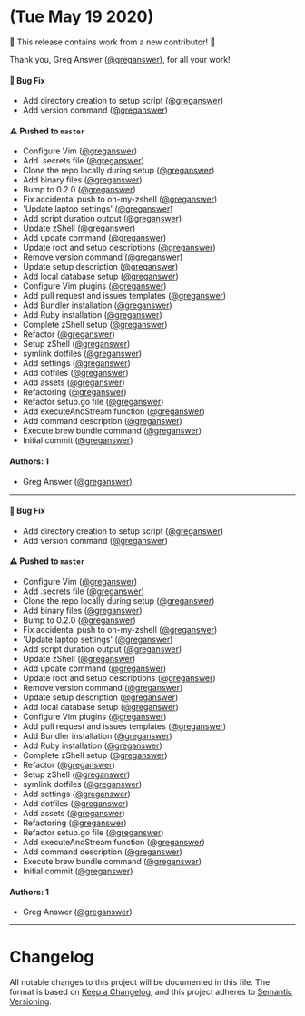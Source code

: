 # (Tue May 19 2020)

:tada: This release contains work from a new contributor! :tada:

Thank you, Greg Answer ([@greganswer](https://github.com/greganswer)), for all your work!

#### 🐛 Bug Fix

- Add directory creation to setup script ([@greganswer](https://github.com/greganswer))
- Add version command ([@greganswer](https://github.com/greganswer))

#### ⚠️  Pushed to `master`

- Configure Vim ([@greganswer](https://github.com/greganswer))
- Add .secrets file ([@greganswer](https://github.com/greganswer))
- Clone the repo locally during setup ([@greganswer](https://github.com/greganswer))
- Add binary files ([@greganswer](https://github.com/greganswer))
- Bump to 0.2.0 ([@greganswer](https://github.com/greganswer))
- Fix accidental push to oh-my-zshell ([@greganswer](https://github.com/greganswer))
- 'Update laptop settings' ([@greganswer](https://github.com/greganswer))
- Add script duration output ([@greganswer](https://github.com/greganswer))
- Update zShell ([@greganswer](https://github.com/greganswer))
- Add update command ([@greganswer](https://github.com/greganswer))
- Update root and setup descriptions ([@greganswer](https://github.com/greganswer))
- Remove version command ([@greganswer](https://github.com/greganswer))
- Update setup description ([@greganswer](https://github.com/greganswer))
- Add local database setup ([@greganswer](https://github.com/greganswer))
- Configure Vim plugins ([@greganswer](https://github.com/greganswer))
- Add pull request and issues templates ([@greganswer](https://github.com/greganswer))
- Add Bundler installation ([@greganswer](https://github.com/greganswer))
- Add Ruby installation ([@greganswer](https://github.com/greganswer))
- Complete zShell setup ([@greganswer](https://github.com/greganswer))
- Refactor ([@greganswer](https://github.com/greganswer))
- Setup zShell ([@greganswer](https://github.com/greganswer))
- symlink dotfiles ([@greganswer](https://github.com/greganswer))
- Add settings ([@greganswer](https://github.com/greganswer))
- Add dotfiles ([@greganswer](https://github.com/greganswer))
- Add assets ([@greganswer](https://github.com/greganswer))
- Refactoring ([@greganswer](https://github.com/greganswer))
- Refactor setup.go file ([@greganswer](https://github.com/greganswer))
- Add executeAndStream function ([@greganswer](https://github.com/greganswer))
- Add command description ([@greganswer](https://github.com/greganswer))
- Execute brew bundle command ([@greganswer](https://github.com/greganswer))
- Initial commit ([@greganswer](https://github.com/greganswer))

#### Authors: 1

- Greg Answer ([@greganswer](https://github.com/greganswer))

---

#### 🐛 Bug Fix

- Add directory creation to setup script ([@greganswer](https://github.com/greganswer))
- Add version command ([@greganswer](https://github.com/greganswer))

#### ⚠️  Pushed to `master`

- Configure Vim ([@greganswer](https://github.com/greganswer))
- Add .secrets file ([@greganswer](https://github.com/greganswer))
- Clone the repo locally during setup ([@greganswer](https://github.com/greganswer))
- Add binary files ([@greganswer](https://github.com/greganswer))
- Bump to 0.2.0 ([@greganswer](https://github.com/greganswer))
- Fix accidental push to oh-my-zshell ([@greganswer](https://github.com/greganswer))
- 'Update laptop settings' ([@greganswer](https://github.com/greganswer))
- Add script duration output ([@greganswer](https://github.com/greganswer))
- Update zShell ([@greganswer](https://github.com/greganswer))
- Add update command ([@greganswer](https://github.com/greganswer))
- Update root and setup descriptions ([@greganswer](https://github.com/greganswer))
- Remove version command ([@greganswer](https://github.com/greganswer))
- Update setup description ([@greganswer](https://github.com/greganswer))
- Add local database setup ([@greganswer](https://github.com/greganswer))
- Configure Vim plugins ([@greganswer](https://github.com/greganswer))
- Add pull request and issues templates ([@greganswer](https://github.com/greganswer))
- Add Bundler installation ([@greganswer](https://github.com/greganswer))
- Add Ruby installation ([@greganswer](https://github.com/greganswer))
- Complete zShell setup ([@greganswer](https://github.com/greganswer))
- Refactor ([@greganswer](https://github.com/greganswer))
- Setup zShell ([@greganswer](https://github.com/greganswer))
- symlink dotfiles ([@greganswer](https://github.com/greganswer))
- Add settings ([@greganswer](https://github.com/greganswer))
- Add dotfiles ([@greganswer](https://github.com/greganswer))
- Add assets ([@greganswer](https://github.com/greganswer))
- Refactoring ([@greganswer](https://github.com/greganswer))
- Refactor setup.go file ([@greganswer](https://github.com/greganswer))
- Add executeAndStream function ([@greganswer](https://github.com/greganswer))
- Add command description ([@greganswer](https://github.com/greganswer))
- Execute brew bundle command ([@greganswer](https://github.com/greganswer))
- Initial commit ([@greganswer](https://github.com/greganswer))

#### Authors: 1

- Greg Answer ([@greganswer](https://github.com/greganswer))

---

# Changelog

All notable changes to this project will be documented in this file.
The format is based on [Keep a Changelog](https://keepachangelog.com/en/1.0.0/),
and this project adheres to [Semantic Versioning](https://semver.org/spec/v2.0.0.html).

